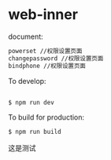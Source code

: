 # web-inner

document:

```bash
powerset //权限设置页面
changepassword //权限设置页面
bindphone //权限设置页面
```

To develop:

```bash

$ npm run dev
```



To build for production:

```bash
$ npm run build
```
这是测试